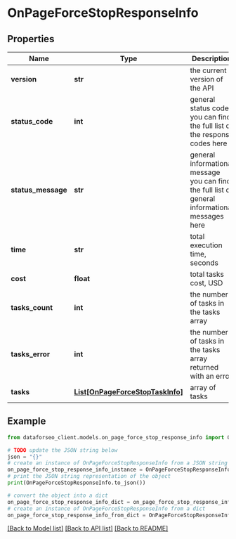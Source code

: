 # OnPageForceStopResponseInfo


## Properties

Name | Type | Description | Notes
------------ | ------------- | ------------- | -------------
**version** | **str** | the current version of the API | [optional] 
**status_code** | **int** | general status code you can find the full list of the response codes here | [optional] 
**status_message** | **str** | general informational message you can find the full list of general informational messages here | [optional] 
**time** | **str** | total execution time, seconds | [optional] 
**cost** | **float** | total tasks cost, USD | [optional] 
**tasks_count** | **int** | the number of tasks in the tasks array | [optional] 
**tasks_error** | **int** | the number of tasks in the tasks array returned with an error | [optional] 
**tasks** | [**List[OnPageForceStopTaskInfo]**](OnPageForceStopTaskInfo.md) | array of tasks | [optional] 

## Example

```python
from dataforseo_client.models.on_page_force_stop_response_info import OnPageForceStopResponseInfo

# TODO update the JSON string below
json = "{}"
# create an instance of OnPageForceStopResponseInfo from a JSON string
on_page_force_stop_response_info_instance = OnPageForceStopResponseInfo.from_json(json)
# print the JSON string representation of the object
print(OnPageForceStopResponseInfo.to_json())

# convert the object into a dict
on_page_force_stop_response_info_dict = on_page_force_stop_response_info_instance.to_dict()
# create an instance of OnPageForceStopResponseInfo from a dict
on_page_force_stop_response_info_from_dict = OnPageForceStopResponseInfo.from_dict(on_page_force_stop_response_info_dict)
```
[[Back to Model list]](../README.md#documentation-for-models) [[Back to API list]](../README.md#documentation-for-api-endpoints) [[Back to README]](../README.md)


